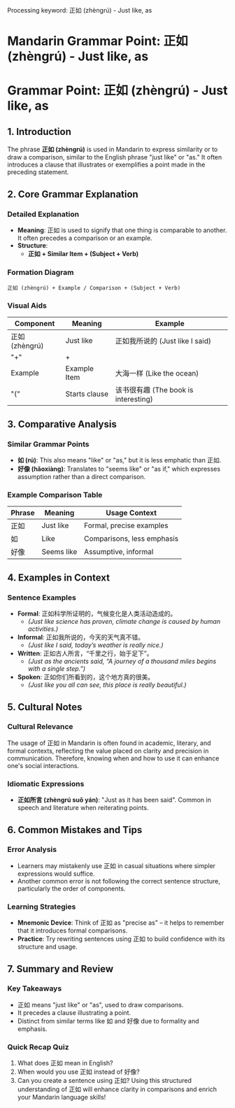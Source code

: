 Processing keyword: 正如 (zhèngrú) - Just like, as
# Mandarin Grammar Point: 正如 (zhèngrú) - Just like, as
# Grammar Point: 正如 (zhèngrú) - Just like, as
## 1. Introduction
The phrase **正如 (zhèngrú)** is used in Mandarin to express similarity or to draw a comparison, similar to the English phrase "just like" or "as." It often introduces a clause that illustrates or exemplifies a point made in the preceding statement.
## 2. Core Grammar Explanation
### Detailed Explanation
- **Meaning**: 正如 is used to signify that one thing is comparable to another. It often precedes a comparison or an example.
- **Structure**: 
  - **正如 + Similar Item + (Subject + Verb)**
  
### Formation Diagram
``` 
正如 (zhèngrú) + Example / Comparison + (Subject + Verb)
```
### Visual Aids
| Component      | Meaning      | Example              |
|----------------|--------------|----------------------|
| 正如 (zhèngrú)           | Just like     | 正如我所说的 (Just like I said) |
| "+"            | +            |                      |
| Example        | Example Item | 大海一样 (Like the ocean)    |
| "("           | Starts clause |该书很有趣 (The book is interesting)     |
## 3. Comparative Analysis
### Similar Grammar Points
- **如 (rú)**: This also means "like" or "as," but it is less emphatic than 正如. 
- **好像 (hǎoxiàng)**: Translates to "seems like" or "as if," which expresses assumption rather than a direct comparison.
### Example Comparison Table
| Phrase     | Meaning         | Usage Context           |
|------------|-----------------|-------------------------|
| 正如      | Just like       | Formal, precise examples |
| 如        | Like            | Comparisons, less emphasis |
| 好像      | Seems like      | Assumptive, informal    |
## 4. Examples in Context
### Sentence Examples
- **Formal**: 正如科学所证明的，气候变化是人类活动造成的。
  - *(Just like science has proven, climate change is caused by human activities.)*
- **Informal**: 正如我所说的，今天的天气真不错。
  - *(Just like I said, today’s weather is really nice.)*
- **Written**: 正如古人所言，“千里之行，始于足下”。
  - *(Just as the ancients said, “A journey of a thousand miles begins with a single step.”)*
- **Spoken**: 正如你们所看到的，这个地方真的很美。
  - *(Just like you all can see, this place is really beautiful.)*
## 5. Cultural Notes
### Cultural Relevance
The usage of 正如 in Mandarin is often found in academic, literary, and formal contexts, reflecting the value placed on clarity and precision in communication. Therefore, knowing when and how to use it can enhance one's social interactions.
### Idiomatic Expressions
- **正如所言 (zhèngrú suǒ yán)**: "Just as it has been said". Common in speech and literature when reiterating points.
## 6. Common Mistakes and Tips
### Error Analysis
- Learners may mistakenly use 正如 in casual situations where simpler expressions would suffice.
- Another common error is not following the correct sentence structure, particularly the order of components.
### Learning Strategies
- **Mnemonic Device**: Think of 正如 as "precise as" – it helps to remember that it introduces formal comparisons.
- **Practice**: Try rewriting sentences using 正如 to build confidence with its structure and usage.
## 7. Summary and Review
### Key Takeaways
- 正如 means "just like" or "as", used to draw comparisons.
- It precedes a clause illustrating a point.
- Distinct from similar terms like 如 and 好像 due to formality and emphasis.
### Quick Recap Quiz
1. What does 正如 mean in English?
2. When would you use 正如 instead of 好像?
3. Can you create a sentence using 正如? 
Using this structured understanding of 正如 will enhance clarity in comparisons and enrich your Mandarin language skills!
